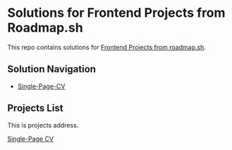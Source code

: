 # Solutions for Frontend Projects from Roadmap.sh

This repo contains solutions for [Frontend Projects from roadmap.sh](https://roadmap.sh/frontend/projects).

## Solution Navigation

- [Single-Page-CV](./projects/01-single-page-cv/)

## Projects List

This is projects address.

[Single-Page CV](https://roadmap.sh/projects/single-page-cv)

